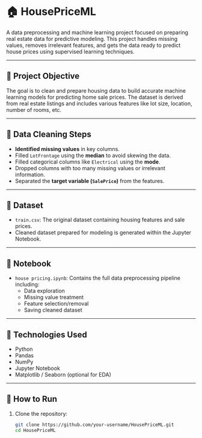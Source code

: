# 🏠 HousePriceML

A data preprocessing and machine learning project focused on preparing real estate data for predictive modeling. This project handles missing values, removes irrelevant features, and gets the data ready to predict house prices using supervised learning techniques.

---

## 🎯 Project Objective

The goal is to clean and prepare housing data to build accurate machine learning models for predicting home sale prices. The dataset is derived from real estate listings and includes various features like lot size, location, number of rooms, etc.

---

## 🧼 Data Cleaning Steps

- **Identified missing values** in key columns.
- Filled `LotFrontage` using the **median** to avoid skewing the data.
- Filled categorical columns like `Electrical` using the **mode**.
- Dropped columns with too many missing values or irrelevant information.
- Separated the **target variable (`SalePrice`)** from the features.

---

## 📁 Dataset

- `train.csv`: The original dataset containing housing features and sale prices.
- Cleaned dataset prepared for modeling is generated within the Jupyter Notebook.

---

## 📘 Notebook

- `house pricing.ipynb`: Contains the full data preprocessing pipeline including:
  - Data exploration
  - Missing value treatment
  - Feature selection/removal
  - Saving cleaned dataset

---

## 🧰 Technologies Used

- Python
- Pandas
- NumPy
- Jupyter Notebook
- Matplotlib / Seaborn (optional for EDA)

---

## 🧪 How to Run

1. Clone the repository:
   ```bash
   git clone https://github.com/your-username/HousePriceML.git
   cd HousePriceML
